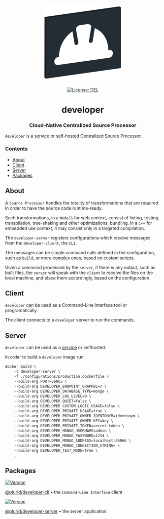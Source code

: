 <p align="center">
    <img src="https://raw.githubusercontent.com/plurid/developer/master/about/identity/developer-logo.png" height="250px">
    <br />
    <br />
    <a target="_blank" href="https://github.com/plurid/developer/blob/master/LICENSE">
        <img src="https://img.shields.io/badge/license-DEL-blue.svg?colorB=1380C3&style=for-the-badge" alt="License: DEL">
    </a>
</p>



<h1 align="center">
    developer
</h1>


<h3 align="center">
    Cloud-Native Centralized Source Processor
</h3>



`developer` is a [service](https://developer.plurid.cloud) or self-hosted Centralized Source Processor.

### Contents

+ [About](#about)
+ [Client](#client)
+ [Server](#server)
+ [Packages](#packages)



## About

A `Source Processor` handles the totality of transformations that are required in order to have the source code runtime-ready.

Such transformations, in a `NodeJS` for web context, consist of linting, testing, transpilation, tree-shaking and other optimizations, bundling. In a `C++` for embedded use context, it may consist only in a targeted compilation.

The `developer-server` registers configurations which receive messages from the `developer-client`, the `CLI`.

The messages can be simple command calls defined in the configuration, such as `build`, or more complex ones, based on custom scripts.

Given a command processed by the `server`, if there is any output, such as built files, the `server` will speak with the `client` to receive the files on the local machine, and place them accordingly, based on the configuration.



## Client

`developer` can be used as a Command-Line Interface tool or programatically.

The client connects to a `developer` server to run the commands.



## Server

`developer` can be used as a [service](https://developer.plurid.cloud) or selfhosted.

In order to build a `developer` image run

```
docker build \
    -t developer-server \
    -f ./configurations/production.dockerfile \
    --build-arg PORT=56065 \
    --build-arg DEVELOPER_ENDPOINT_GRAPHQL=/ \
    --build-arg DEVELOPER_DATABASE_TYPE=mongo \
    --build-arg DEVELOPER_LOG_LEVEL=0 \
    --build-arg DEVELOPER_QUIET=false \
    --build-arg DEVELOPER_CUSTOM_LOGIC_USAGE=false \
    --build-arg DEVELOPER_PRIVATE_USAGE=true \
    --build-arg DEVELOPER_PRIVATE_OWNER_IDENTONYM=identonym \
    --build-arg DEVELOPER_PRIVATE_OWNER_KEY=key \
    --build-arg DEVELOPER_PRIVATE_TOKEN=secret-token \
    --build-arg DEVELOPER_MONGO_USERNAME=admin \
    --build-arg DEVELOPER_MONGO_PASSWORD=1234 \
    --build-arg DEVELOPER_MONGO_ADDRESS=localhost:56966 \
    --build-arg DEVELOPER_MONGO_CONNECTION_STRING= \
    --build-arg DEVELOPER_TEST_MODE=true \
    .
```



## Packages

<a target="_blank" href="https://www.npmjs.com/package/@plurid/developer-cli">
    <img src="https://img.shields.io/npm/v/@plurid/developer-cli.svg?logo=npm&colorB=1380C3&style=for-the-badge" alt="Version">
</a>

[@plurid/developer-cli][developer-cli] • the `Command-Line Interface` client

[developer-cli]: https://github.com/plurid/developer/tree/master/packages/developer-cli


<a target="_blank" href="https://www.npmjs.com/package/@plurid/developer-server">
    <img src="https://img.shields.io/npm/v/@plurid/developer-server.svg?logo=npm&colorB=1380C3&style=for-the-badge" alt="Version">
</a>

[@plurid/developer-server][developer-server] • the server application

[developer-server]: https://github.com/plurid/developer/tree/master/packages/developer-server
